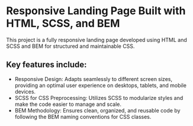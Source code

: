 # Responsive Landing Page Built with HTML, SCSS, and BEM
This project is a fully responsive landing page developed using HTML and SCSS and BEM for structured and maintainable CSS.

## Key features include:

<ul>
<li>Responsive Design: Adapts seamlessly to different screen sizes, providing an optimal user experience on desktops, tablets, and mobile devices.</li>
<li>SCSS for CSS Preprocessing: Utilizes SCSS to modularize styles and make the code easier to manage and scale.</li>
<li>BEM Methodology: Ensures clean, organized, and reusable code by following the BEM naming conventions for CSS classes.</li>
</ul>
